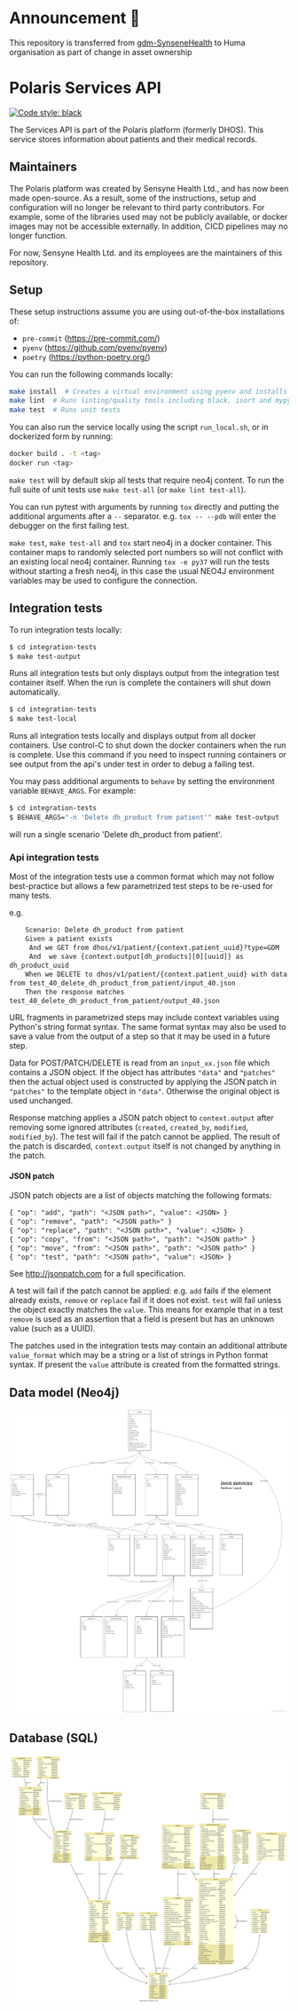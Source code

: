 # Announcement :loudspeaker: 

This repository is transferred from [gdm-SynseneHealth](https://github.com/sensynehealth/polaris-services-api) to Huma organisation as part of change in asset ownership 
# Polaris Services API

[![Code style: black](https://img.shields.io/badge/code%20style-black-000000.svg)](https://github.com/ambv/black)

The Services API is part of the Polaris platform (formerly DHOS). This service stores information about patients and
their medical records.

## Maintainers
The Polaris platform was created by Sensyne Health Ltd., and has now been made open-source. As a result, some of the
instructions, setup and configuration will no longer be relevant to third party contributors. For example, some of
the libraries used may not be publicly available, or docker images may not be accessible externally. In addition, 
CICD pipelines may no longer function.

For now, Sensyne Health Ltd. and its employees are the maintainers of this repository.

## Setup
These setup instructions assume you are using out-of-the-box installations of:
- `pre-commit` (https://pre-commit.com/)
- `pyenv` (https://github.com/pyenv/pyenv)
- `poetry` (https://python-poetry.org/)

You can run the following commands locally:
```bash
make install  # Creates a virtual environment using pyenv and installs the dependencies using poetry
make lint  # Runs linting/quality tools including black, isort and mypy
make test  # Runs unit tests
```

You can also run the service locally using the script `run_local.sh`, or in dockerized form by running:
```bash
docker build . -t <tag>
docker run <tag>
```

`make test` will by default skip all tests that require neo4j content.
To run the full suite of unit tests use `make test-all` (or `make lint test-all`). 

You can run pytest with arguments by running `tox` directly and putting the additional arguments after a `--` separator.
e.g. `tox -- --pdb` will enter the debugger on the first failing test.

`make test`, `make test-all` and `tox` start neo4j in a docker container. This container maps to randomly selected port
numbers so will not conflict with an existing local neo4j container. Running `tox -e py37` will run the tests without
starting a fresh neo4j, in this case the usual NEO4J environment variables may be used to configure the connection.

## Integration tests

To run integration tests locally:

```bash
$ cd integration-tests
$ make test-output
```

Runs all integration tests but only displays output from the integration test container itself. When the run is complete
the containers will shut down automatically.

```bash
$ cd integration-tests
$ make test-local
```

Runs all integration tests locally and displays output from all docker containers. Use control-C to shut down the docker 
containers when the run is complete. Use this command if you need to inspect running containers or see output from the
api's under test in order to debug a failing test.

You may pass additional arguments to ``behave`` by setting the environment variable ``BEHAVE_ARGS``. For example:

```bash
$ cd integration-tests
$ BEHAVE_ARGS="-n 'Delete dh_product from patient'" make test-output
```
will run a single scenario 'Delete dh_product from patient'.

### Api integration tests

Most of the integration tests use a common format which may not follow best-practice but allows a few parametrized test
steps to be re-used for many tests.

e.g.
```gherkin
    Scenario: Delete dh_product from patient
    Given a patient exists
     And we GET from dhos/v1/patient/{context.patient_uuid}?type=GDM
     And  we save {context.output[dh_products][0][uuid]} as dh_product_uuid
    When we DELETE to dhos/v1/patient/{context.patient_uuid} with data from test_40_delete_dh_product_from_patient/input_40.json
    Then the response matches test_40_delete_dh_product_from_patient/output_40.json
```
URL fragments in parametrized steps may include context variables using Python's string format syntax. The same
format syntax may also be used to save a value from the output of a step so that it may be used in a future step.

Data for POST/PATCH/DELETE is read from an ``input_xx.json`` file which contains a JSON object. If the object has attributes 
`"data"` and `"patches"` then the actual object used is constructed by applying the JSON patch in `"patches"` to the template
object in `"data"`. Otherwise the original object is used unchanged.

Response matching applies a JSON patch object to `context.output` after removing some ignored attributes 
(`created`, `created_by`, `modified`, `modified_by`).
The test will fail if the patch cannot be applied. The result of the patch is discarded, `context.output` itself
is not changed by anything in the patch.

#### JSON patch

JSON patch objects are a list of objects matching the following formats:

```
{ "op": "add", "path": "<JSON path>", "value": <JSON> }
{ "op": "remove", "path": "<JSON path>" }
{ "op": "replace", "path": "<JSON path>", "value": <JSON> }
{ "op": "copy", "from": "<JSON path>", "path": "<JSON path>" }
{ "op": "move", "from": "<JSON path>", "path": "<JSON path>" }
{ "op": "test", "path": "<JSON path>", "value": <JSON> }
```
See http://jsonpatch.com for a full specification.

A test will fail if the patch cannot be applied: e.g. `add` fails if the element already exists, `remove` or `replace` fail 
if it does not exist.
`test` will fail unless the object exactly matches the `value`. This means for example that in a test `remove` is used 
as an assertion that a field is present but has an unknown value (such as a UUID).

The patches used in the integration tests may contain an additional attribute `value_format` which may be a string or a 
list of strings in Python format syntax. If present the `value` attribute is created from the formatted strings.

## Data model (Neo4j)

![alt text][db_layout]

[db_layout]: docs/diagram_db.png "Database layout"

## Database (SQL)

<!-- Rebuild this diagram with `make readme` -->
  
![Database schema diagram](docs/dhos_services.svg)

